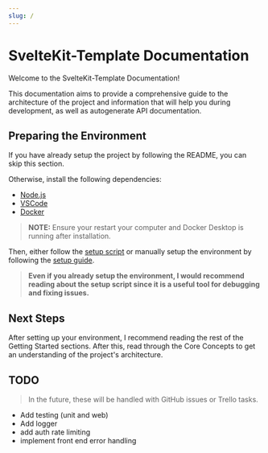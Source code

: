 ```yaml
---
slug: /
---
```


# SvelteKit-Template Documentation

Welcome to the SvelteKit-Template Documentation!

This documentation aims to provide a comprehensive guide to the architecture of the project and information that will help you during development, as well as autogenerate API documentation.

## Preparing the Environment

If you have already setup the project by following the README, you can skip this section.

Otherwise, install the following dependencies:

- [Node.js](https://nodejs.org/en/download/)
- [VSCode](https://code.visualstudio.com/)
- [Docker](https://docs.docker.com/desktop/setup/install/windows-install/)

> **NOTE:** Ensure your restart your computer and Docker Desktop is running after installation.

Then, either follow the [setup script](./getting-started/setup-script) or manually setup the environment by following the [setup guide](./getting-started/dev-env-setup).

> **Even if you already setup the environment, I would recommend reading about the setup script since it is a useful tool for debugging and fixing issues.**

## Next Steps

After setting up your environment, I recommend reading the rest of the Getting Started sections. After this, read through the Core Concepts to get an understanding of the project's architecture.

## TODO

> In the future, these will be handled with GitHub issues or Trello tasks.

- Add testing (unit and web)
- Add logger
- add auth rate limiting
- implement front end error handling
